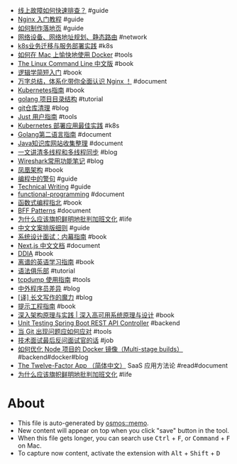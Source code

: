 - [线上故障如何快速排查？](https://developer.aliyun.com/article/778128) #guide
- [Nginx 入门教程](https://xuexb.github.io/learn-nginx/guide/) #guide
- [如何制作落地页](https://www.bmms.me/blog/landing-page) #guide
- [网络设备、网络地址规划、静态路由](https://cloud.tencent.com/developer/article/1819831) #network
- [k8s业务迁移与服务部署实践](https://www.cuiliangblog.cn/detail/article/52) #k8s
- [如何在 Mac 上愉快地使用 Docker](https://mritd.com/2022/06/08/happy-using-docker-on-macos/#%E4%BA%94%E3%80%81Lima-%E6%96%B9%E6%A1%88) #tools
- [The Linux Command Line 中文版](https://www.kancloud.cn/thinkphp/linux-command-line/39431) #book
- [逻辑学简短入门](https://wxflogic.gitbook.io/logic/) #book
- [万字总结，体系化带你全面认识 Nginx ！](https://juejin.cn/post/6942607113118023710) #document
- [Kubernetes指南](https://kubernetes.feisky.xyz) #book
- [golang 项目目录结构](https://makeoptim.com/golang/standards/project-layout/) #tutorial
- [git仓库清理](https://juejin.cn/post/7024922528514572302) #blog
- [Just 用户指南](https://just.systems/man/zh/) #tools
- [Kubernetes 部署应用最佳实践](https://www.haxi.cc/archives/kubernetes-deploy-a-service-best-practice.html) #k8s
- [Golang第二语言指南](https://nanmu.me/zh-cn/posts/2021/way-to-go/) #document
- [Java知识库网站收集整理](https://www.wxy97.com/archives/0248581d-12c6-4468-a04f-c8824faa7118) #document
- [一文讲清多线程和多线程同步](https://tech.meituan.com/2024/07/19/multi-threading-and-multi-thread-synchronization.html) #blog
- [Wireshark常用功能笔记](https://www.ilikejobs.com/posts/wireshark/) #blog
- [凤凰架构](https://icyfenix.cn/summary/) #book
- [编程中的警句](https://www.cs.yale.edu/homes/perlis-alan/quotes.html) #guide
- [Technical Writing](https://developers.google.com/tech-writing) #guide
- [functional-programming](https://github.com/hemanth/functional-programming-jargon) #document
- [函数式编程指北](https://llh911001.gitbooks.io/mostly-adequate-guide-chinese/content/) #book
- [BFF Patterns](https://bff-patterns.com/) #document
- [为什么应该旗帜鲜明地批判加班文化](https://farer.org/2019/02/03/peopleware/) #life
- [中文文案排版细则](https://dawner.top/posts/chinese-copywriting-rules/) #guide
- [系统设计面试：内幕指南](https://learning-guide.gitbook.io/system-design-interview/) #book
- [Next.js 中文文档](https://nextjscn.org/docs/getting-started/installation) #document
- [DDIA](https://vonng.gitbooks.io/ddia-cn/content/) #book
- [离谱的英语学习指南](https://babyyoung.gitbook.io/english-level-up-tips/) #book
- [语法俱乐部](https://llwslc.github.io/grammar-club/content/Preface.html) #tutorial
- [tcpdump 使用指南](https://www.cnblogs.com/wongbingming/p/13212306.html) #tools
- [中外程序员差异](https://catcoding.me/p/diff/) #blog
- [[译] 长文写作的魔力](https://arthurchiao.github.io/blog/writing-is-magic-zh/) #blog
- [提示工程指南](https://www.promptingguide.ai/zh) #book
- [深入架构原理与实践 | 深入高可用系统原理与设计](https://www.thebyte.com.cn/) #book
- [Unit Testing Spring Boot REST API Controller](https://www.javaguides.net/2024/09/unit-testing-spring-boot-rest-api.html) #backend
- [当 Git 出现问题应如何应对](https://github.com/k88hudson/git-flight-rules/blob/master/README_zh-CN.md) #tools
- [技术面试最后反问面试官的话](https://github.com/perklet/reverse-interview-zh) #job
- [如何优化 Node 项目的 Docker 镜像（Multi-stage builds）](https://juejin.cn/post/6991689670027542564) #backend#docker#blog
- [The Twelve-Factor App （简体中文）](https://12factor.net/zh_cn/) SaaS 应用方法论 #read#document
- [为什么应该旗帜鲜明地批判加班文化](https://farer.org/2019/02/03/peopleware/) #life

# About

- This file is auto-generated by [osmos::memo](https://github.com/osmoscraft/osmosmemo).
- New content will appear on top when you click "save" button in the tool.
- When this file gets longer, you can search use <kbd>Ctrl</kbd> + <kbd>F</kbd>, or <kbd>Command</kbd> + <kbd>F</kbd> on Mac.
- To capture now content, activate the extension with <kbd>Alt</kbd> + <kbd>Shift</kbd> + <kbd>D</kbd>
